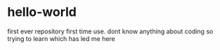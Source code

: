 # hello-world
first ever repository
first time use. dont know anything about coding so trying to learn which has led me here
